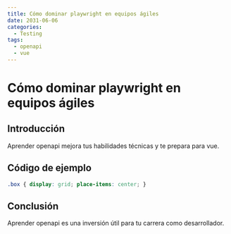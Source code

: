 ```yaml
---
title: Cómo dominar playwright en equipos ágiles
date: 2031-06-06
categories:
  - Testing
tags:
  - openapi
  - vue
---
```


# Cómo dominar playwright en equipos ágiles

## Introducción

Aprender openapi mejora tus habilidades técnicas y te prepara para vue.

## Código de ejemplo

```css
.box { display: grid; place-items: center; }
```

## Conclusión

Aprender openapi es una inversión útil para tu carrera como desarrollador.